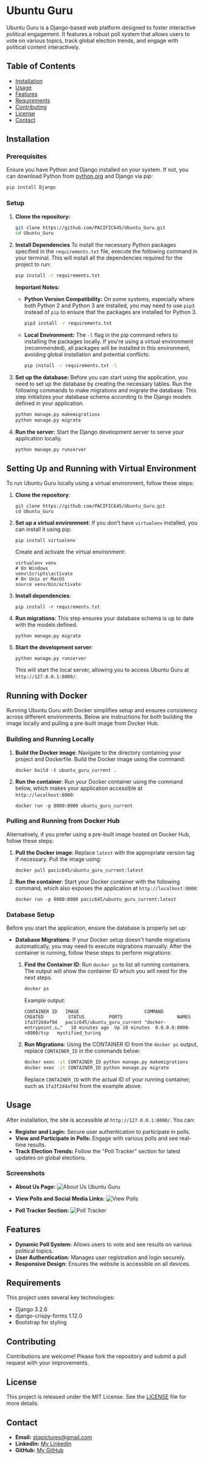 # Ubuntu Guru

Ubuntu Guru is a Django-based web platform designed to foster interactive political engagement. It features a robust poll system that allows users to vote on various topics, track global election trends, and engage with political content interactively.

## Table of Contents
- [Installation](#installation)
- [Usage](#usage)
- [Features](#features)
- [Requirements](#requirements)
- [Contributing](#contributing)
- [License](#license)
- [Contact](#contact)

## Installation

### Prerequisites
Ensure you have Python and Django installed on your system. If not, you can download Python from [python.org](https://python.org) and Django via pip:
```bash
pip install Django
```

### Setup
1. **Clone the repository:**
   ```bash
   git clone https://github.com/PACIFIC645/Ubuntu_Guru.git
   cd Ubuntu_Guru
   ```

2. **Install Dependencies**
   To install the necessary Python packages specified in the `requirements.txt` file, execute the following command in your terminal. This will install all the dependencies required for the project to run:
   ```bash
   pip install -r requirements.txt
   ```

   **Important Notes:**
   - **Python Version Compatibility:** On some systems, especially where both Python 2 and Python 3 are installed, you may need to use `pip3` instead of `pip` to ensure that the packages are installed for Python 3.
     ```bash
     pip3 install -r requirements.txt
     ```

   - **Local Environment:** The `-l` flag in the pip command refers to installing the packages locally. If you're using a virtual environment (recommended), all packages will be installed in this environment, avoiding global installation and potential conflicts:
     ```bash
     pip install -r requirements.txt -l
     ```

3. **Set up the database:**
   Before you can start using the application, you need to set up the database by creating the necessary tables. Run the following commands to make migrations and migrate the database. This step initializes your database schema according to the Django models defined in your application.
   ```bash
   python manage.py makemigrations
   python manage.py migrate
   ```

4. **Run the server:**
   Start the Django development server to serve your application locally.
   ```bash
   python manage.py runserver
   ```

## Setting Up and Running with Virtual Environment

To run Ubuntu Guru locally using a virtual environment, follow these steps:

1. **Clone the repository**:
   ```
   git clone https://github.com/PACIFIC645/Ubuntu_Guru.git
   cd Ubuntu_Guru
   ```

2. **Set up a virtual environment**:
   If you don't have `virtualenv` installed, you can install it using pip:
   ```
   pip install virtualenv
   ```
   Create and activate the virtual environment:
   ```
   virtualenv venv
   # On Windows
   venv\Scripts\activate
   # On Unix or MacOS
   source venv/bin/activate
   ```

3. **Install dependencies**:
   ```
   pip install -r requirements.txt
   ```

4. **Run migrations**:
   This step ensures your database schema is up to date with the models defined.
   ```
   python manage.py migrate
   ```

5. **Start the development server**:
   ```
   python manage.py runserver
   ```
   This will start the local server, allowing you to access Ubuntu Guru at `http://127.0.0.1:8000/`.


## Running with Docker

Running Ubuntu Guru with Docker simplifies setup and ensures consistency across different environments. Below are instructions for both building the image locally and pulling a pre-built image from Docker Hub.

### Building and Running Locally

1. **Build the Docker image**:
   Navigate to the directory containing your project and Dockerfile. Build the Docker image using the command:
   ```
   docker build -t ubuntu_guru_current .
   ```

2. **Run the container**:
   Run your Docker container using the command below, which makes your application accessible at `http://localhost:8000`:
   ```
   docker run -p 8000:8000 ubuntu_guru_current
   ```

### Pulling and Running from Docker Hub

Alternatively, if you prefer using a pre-built image hosted on Docker Hub, follow these steps:

1. **Pull the Docker image**:
   Replace `latest` with the appropriate version tag if necessary. Pull the image using:
   ```
   docker pull pacic645/ubuntu_guru_current:latest
   ```

2. **Run the container**:
   Start your Docker container with the following command, which also exposes the application at `http://localhost:8000`:
   ```
   docker run -p 8000:8000 pacic645/ubuntu_guru_current:latest
   ```


### Database Setup

Before you start the application, ensure the database is properly set up:

- **Database Migrations**:
  If your Docker setup doesn't handle migrations automatically, you may need to execute migrations manually. After the container is running, follow these steps to perform migrations:

  1. **Find the Container ID**:
     Run `docker ps` to list all running containers. The output will show the container ID which you will need for the next steps.
     ```bash
     docker ps
     ```
     Example output:
     ```
     CONTAINER ID   IMAGE                        COMMAND                  CREATED         STATUS         PORTS                    NAMES
     1fa3f2d4af9d   pacic645/ubuntu_guru_current "docker-entrypoint.s…"   10 minutes ago  Up 10 minutes  0.0.0.0:8000->8000/tcp   mystified_turing
     ```

  2. **Run Migrations**:
     Using the CONTAINER ID from the `docker ps` output, replace `CONTAINER_ID` in the commands below:
     ```bash
     docker exec -it CONTAINER_ID python manage.py makemigrations
     docker exec -it CONTAINER_ID python manage.py migrate
     ```

     Replace `CONTAINER_ID` with the actual ID of your running container, such as `1fa3f2d4af9d` from the example above.


## Usage
After installation, the site is accessible at `http://127.0.0.1:8000/`. You can:
- **Register and Login:** Secure user authentication to participate in polls.
- **View and Participate in Polls:** Engage with various polls and see real-time results.
- **Track Election Trends:** Follow the "Poll Tracker" section for latest updates on global elections.

### Screenshots
- **About Us Page:** ![About Us Ubuntu Guru](https://imgur.com/nSEIepe.jpg)


- **View Polls and Social Media Links:** ![View Polls](https://imgur.com/1krnlwi.jpg) 
- **Poll Tracker Section:** ![Poll Tracker](https://imgur.com/kRajCzq.jpg)

## Features
- **Dynamic Poll System:** Allows users to vote and see results on various political topics.
- **User Authentication:** Manages user registration and login securely.
- **Responsive Design:** Ensures the website is accessible on all devices.

## Requirements
This project uses several key technologies:
- Django 3.2.6
- django-crispy-forms 1.12.0
- Bootstrap for styling

## Contributing
Contributions are welcome! Please fork the repository and submit a pull request with your improvements.

## License
This project is released under the MIT License. See the [LICENSE](LICENSE) file for more details.

## Contact
- **Email:** stqpictures@gmail.com
- **LinkedIn:** [My LinkedIn](https://linkedin.com/in/mafekefekeng)
- **GitHub:** [My GitHub](https://github.com/PACIFIC645)

